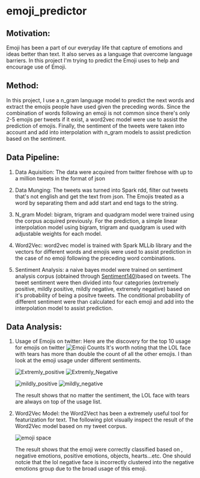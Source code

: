 # emoji_predictor


## Motivation:
Emoji has been a part of our everyday life that capture of emotions and ideas better than text. It also serves as a language that overcome language barriers. In this project I'm trying to predict the Emoji uses to help and encourage use of Emoji.

## Method:
In this project, I use a n_gram language model to predict the next words and extract the emojis people have used given the preceding words. Since the combination of words following an emoji is not common since there's only 2-5 emojis per tweets if it exist, a word2vec model were use to assist the prediction of emojis. Finally, the sentiment of the tweets were taken into account and add into interpolation with n_gram models to assist prediction based on the sentiment.


## Data Pipeline:
1. Data Aquisition: The data were acquired from twitter firehose with up to a million tweets in the format of json

2. Data Munging: The tweets was turned into Spark rdd, filter out tweets that's not english and get the text from json. The Emojis treated as a word by separating them and add start and end tags to the string.

3. N_gram Model: bigram, trigram and quadgram model were trained using the corpus acquired previously. For the prediction, a simple linear interpolation model using bigram, trigram and quadgram is used with adjustable weights for each model.

4. Word2Vec: word2vec model is trained with Spark MLLib library and the vectors for different words and emojis were used to assist prediction in the case of no emoji following the preceding word combinations.

5. Sentiment Analysis: a naive bayes model were trained on sentiment analysis corpus (obtained through [Sentiment140](http://help.sentiment140.com/for-students/))based on tweets. The tweet sentiment were then divided into four categories (extremely positive, mildly positive, mildly negative, extremely negative) based on it's probability of being a positve tweets. The conditional probability of different sentiment were than calculated for each emoji and add into the interpolation model to assist prediction.




## Data Analysis:
1. Usage of Emojis on twitter: Here are the discovery for the top 10 usage for emojis on twitter
![Emoji Counts](https://github.com/han928/emoji_predictor/tree/master/image/Emoji_count.png "Emoji Counts")
It's worth noting that the LOL face with tears has more than double the count of all the other emojis.
I than look at the emoji usage under different sentiments.

    ![Extremly_positive](https://github.com/han928/emoji_predictor/tree/master/image/Extremly_positive.png "extremly_positive")
    ![Extremly_Negative](https://github.com/han928/emoji_predictor/tree/master/image/Extremly_negative.png "Extremly_Negative")

    ![mildly_positive](https://github.com/han928/emoji_predictor/tree/master/image/mildly_positive.png "midly_positive")
    ![mildly_negative](https://github.com/han928/emoji_predictor/tree/master/image/mildly_negative.png "mildly_negative")

    The result shows that  no matter the sentiment, the LOL face with tears are always on top of the usage list.

2. Word2Vec Model: the Word2Vect has been a extremely useful tool for featurization for text. The following plot visually inspect the result of the Word2Vec model based on my tweet corpus.

    ![emoji space](https://github.com/han928/emoji_predictor/tree/master/image/emoji_space.png "emoji space")

    The result shows that the emoji were correctly classified based on , negative emotions, positive emotions, objects, hearts...etc. One should notcie that the lol negative face is incorrectly clustered into the negative emotions group due to the broad usage of this emoji.
